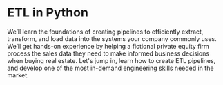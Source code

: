 # ETL in Python

We’ll learn the foundations of creating pipelines to efficiently extract, transform, and load data into the systems your company commonly uses. We’ll get hands-on experience by helping a fictional private equity firm process the sales data they need to make informed business decisions when buying real estate. Let's jump in, learn how to create ETL pipelines, and develop one of the most in-demand engineering skills needed in the market.

## 
